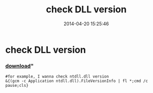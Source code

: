 ﻿---
pid:            5096
parent:         0
children:       
poster:         greg zakharov
title:          check DLL version
date:           2014-04-20 15:25:46
format:         posh
---

# check DLL version

### [download](5096.ps1)"



```posh
#for example, I wanna check ntdll.dll version
&{(gcm -c Application ntdll.dll).FileVersionInfo | fl *;cmd /c pause;cls}
```
